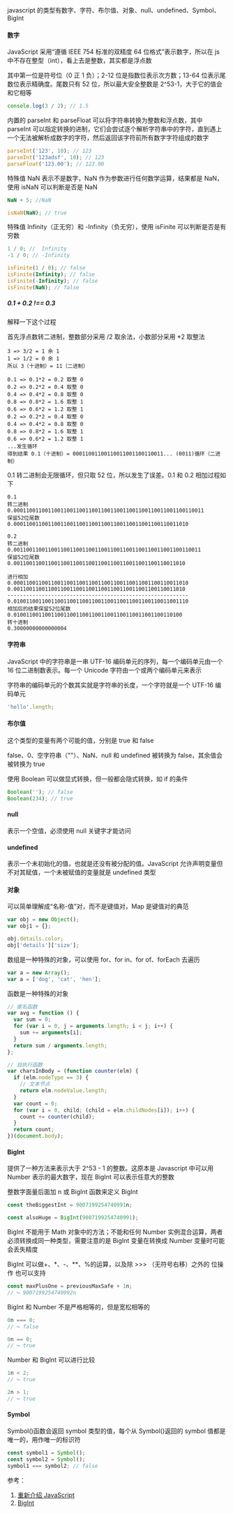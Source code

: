 javascript 的类型有数字、字符、布尔值、对象、null、undefined、Symbol、BigInt

#### 数字

JavaScript 采用“遵循 IEEE 754 标准的双精度 64 位格式”表示数字，所以在 js 中不存在整型（int），看上去是整数，其实都是浮点数

其中第一位是符号位（0 正 1 负）；2-12 位是指数位表示次方数；13-64 位表示尾数位表示精确度。尾数只有 52 位，所以最大安全整数是 2^53-1，大于它的值会和它相等

```js
console.log(3 / 2); // 1.5
```

内置的 parseInt 和 parseFloat 可以将字符串转换为整数和浮点数，其中 parseInt 可以指定转换的进制，它们会尝试逐个解析字符串中的字符，直到遇上一个无法被解析成数字的字符，然后返回该字符前所有数字字符组成的数字

```js
parseInt('123', 10); // 123
parseInt('123adsf', 10); // 123
parseFloat('123.00'); // 123.00
```

特殊值 NaN 表示不是数字，NaN 作为参数进行任何数学运算，结果都是 NaN，使用 isNaN 可以判断是否是 NaN

```js
NaN + 5; //NaN

isNaN(NaN); // true
```

特殊值 Infinity（正无穷）和 -Infinity（负无穷），使用 isFinite 可以判断是否是有穷数

```js
1 / 0; //  Infinity
-1 / 0; // -Infinity

isFinite(1 / 0); // false
isFinite(Infinity); // false
isFinite(-Infinity); // false
isFinite(NaN); // false
```

##### 0.1 + 0.2 !== 0.3

解释一下这个过程

首先浮点数转二进制，整数部分采用 /2 取余法，小数部分采用 \*2 取整法

```
3 => 3/2 = 1 余 1
1 => 1/2 = 0 余 1
所以 3（十进制）= 11（二进制）

0.1 => 0.1*2 = 0.2 取整 0
0.2 => 0.2*2 = 0.4 取整 0
0.4 => 0.4*2 = 0.8 取整 0
0.8 => 0.8*2 = 1.6 取整 1
0.6 => 0.6*2 = 1.2 取整 1
0.2 => 0.2*2 = 0.4 取整 0
0.4 => 0.4*2 = 0.8 取整 0
0.8 => 0.8*2 = 1.6 取整 1
0.6 => 0.6*2 = 1.2 取整 1
...发生循环
得到结果 0.1（十进制）= 00011001100110011001100110011... (0011)循环（二进制）
```

0.1 转二进制会无限循环，但只取 52 位，所以发生了误差。0.1 和 0.2 相加过程如下

```
0.1
转二进制
0.0001100110011001100110011001100110011001100110011001100110011
保留52位尾数
0.00011001100110011001100110011001100110011001100110011010

0.2
转二进制
0.001100110011001100110011001100110011001100110011001100110011
保留52位尾数
0.0011001100110011001100110011001100110011001100110011010

进行相加
0.00011001100110011001100110011001100110011001100110011010
0.0011001100110011001100110011001100110011001100110011010
----------------------------------------------------------
0.01001100110011001100110011001100110011001100110011001110
相加后的结果保留52位尾数
0.010011001100110011001100110011001100110011001100110100
转十进制
0.30000000000000004
```

#### 字符串

JavaScript 中的字符串是一串 UTF-16 编码单元的序列，每一个编码单元由一个 16 位二进制数表示。每一个 Unicode 字符由一个或两个编码单元来表示

字符串的编码单元的个数其实就是字符串的长度，一个字符就是一个 UTF-16 编码单元

```js
'hello'.length;
```

#### 布尔值

这个类型的变量有两个可能的值，分别是 true 和 false

false、0、空字符串（""）、NaN、null 和 undefined 被转换为 false，其余值会被转换为 true

使用 Boolean 可以做显式转换，但一般都会隐式转换，如 if 的条件

```js
Boolean(''); // false
Boolean(234); // true
```

#### null

表示一个空值，必须使用 null 关键字才能访问

#### undefined

表示一个未初始化的值，也就是还没有被分配的值。JavaScript 允许声明变量但不对其赋值，一个未被赋值的变量就是 undefined 类型

#### 对象

可以简单理解成“名称-值”对，而不是键值对，Map 是键值对的典范

```js
var obj = new Object();
var obj1 = {};

obj.details.color;
obj['details']['size'];
```

数组是一种特殊的对象，可以使用 for、for in、for of、forEach 去遍历

```js
var a = new Array();
var a = ['dog', 'cat', 'hen'];
```

函数是一种特殊的对象

```js
// 匿名函数
var avg = function () {
  var sum = 0;
  for (var i = 0, j = arguments.length; i < j; i++) {
    sum += arguments[i];
  }
  return sum / arguments.length;
};

// 自执行函数
var charsInBody = (function counter(elm) {
  if (elm.nodeType == 3) {
    // 文本节点
    return elm.nodeValue.length;
  }
  var count = 0;
  for (var i = 0, child; (child = elm.childNodes[i]); i++) {
    count += counter(child);
  }
  return count;
})(document.body);
```

#### BigInt

提供了一种方法来表示大于 2^53 - 1 的整数。这原本是 Javascript 中可以用 Number 表示的最大数字，现在 BigInt 可以表示任意大的整数

整数字面量后面加 n 或 BigInt 函数来定义 BigInt

```js
const theBiggestInt = 9007199254740991n;

const alsoHuge = BigInt(9007199254740991);
```

BigInt 不能用于 Math 对象中的方法；不能和任何 Number 实例混合运算，两者必须转换成同一种类型，需要注意的是 BigInt 变量在转换成 Number 变量时可能会丢失精度

BigInt 可以做+、\*、-、\*\*、%的运算，以及除 >>> （无符号右移）之外的 位操作 也可以支持

```js
const maxPlusOne = previousMaxSafe + 1n;
// ↪ 9007199254740992n
```

BigInt 和 Number 不是严格相等的，但是宽松相等的

```js
0n === 0;
// ↪ false

0n == 0;
// ↪ true
```

Number 和 BigInt 可以进行比较

```js
1n < 2;
// ↪ true

2n > 1;
// ↪ true
```

#### Symbol

Symbol()函数会返回 symbol 类型的值，每个从 Symbol()返回的 symbol 值都是唯一的，用作唯一的标识符

```js
const symbol1 = Symbol();
const symbol2 = Symbol();
symbol1 === symbol2; // false
```

参考：

1. [重新介绍 JavaScript](https://developer.mozilla.org/zh-CN/docs/Web/JavaScript/A_re-introduction_to_JavaScript)
2. [BigInt](https://developer.mozilla.org/zh-CN/docs/Web/JavaScript/Reference/Global_Objects/BigInt)
